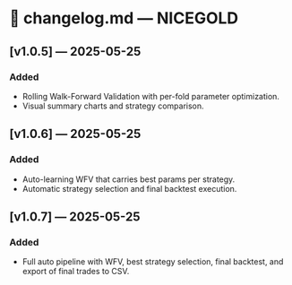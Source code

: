 # 📘 changelog.md — NICEGOLD

## [v1.0.5] — 2025-05-25
### Added
- Rolling Walk-Forward Validation with per-fold parameter optimization.
- Visual summary charts and strategy comparison.

## [v1.0.6] — 2025-05-25
### Added
- Auto-learning WFV that carries best params per strategy.
- Automatic strategy selection and final backtest execution.

## [v1.0.7] — 2025-05-25
### Added
- Full auto pipeline with WFV, best strategy selection, final backtest, and
  export of final trades to CSV.
